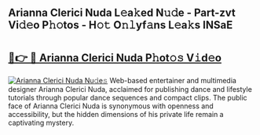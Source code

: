 ## Arianna Clerici Nuda L𝚎a𝚔ed N𝚞𝚍e - Part-zvt Vi𝚍𝚎o P𝚑𝚘tos - H𝚘𝚝 O𝚗𝚕yf𝚊ns L𝚎a𝚔s INSaE

# <h2><a href="http://kf8v9w.oniu.top/?m=Arianna+Clerici+Nuda">🔗👉 🔴 Arianna Clerici Nuda P𝚑ot𝚘𝚜 V𝚒d𝚎o</a></h2>

[![Arianna Clerici Nuda Nu𝚍e𝚜](https://i.imgur.com/0qMVB7G.gif)](http://kf8v9w.oniu.top/?m=Arianna+Clerici+Nuda)
Web-based entertainer and multimedia designer Arianna Clerici Nuda, acclaimed for publishing dance and lifestyle tutorials through popular dance sequences and compact clips. The public face of Arianna Clerici Nuda is synonymous with openness and accessibility, but the hidden dimensions of his private life remain a captivating mystery.  
